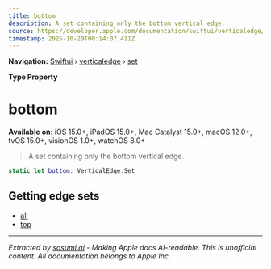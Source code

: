 ```yaml
---
title: bottom
description: A set containing only the bottom vertical edge.
source: https://developer.apple.com/documentation/swiftui/verticaledge/set/bottom
timestamp: 2025-10-29T00:14:07.411Z
---
```


**Navigation:** [Swiftui](/documentation/swiftui) › [verticaledge](/documentation/swiftui/verticaledge) › [set](/documentation/swiftui/verticaledge/set)

**Type Property**

# bottom

**Available on:** iOS 15.0+, iPadOS 15.0+, Mac Catalyst 15.0+, macOS 12.0+, tvOS 15.0+, visionOS 1.0+, watchOS 8.0+

> A set containing only the bottom vertical edge.

```swift
static let bottom: VerticalEdge.Set
```

## Getting edge sets

- [all](/documentation/swiftui/verticaledge/set/all)
- [top](/documentation/swiftui/verticaledge/set/top)

---

*Extracted by [sosumi.ai](https://sosumi.ai) - Making Apple docs AI-readable.*
*This is unofficial content. All documentation belongs to Apple Inc.*
